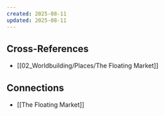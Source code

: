 ```yaml
---
created: 2025-08-11
updated: 2025-08-11
---
```




## Cross-References

- [[02_Worldbuilding/Places/The Floating Market]]


## Connections

- [[The Floating Market]]
